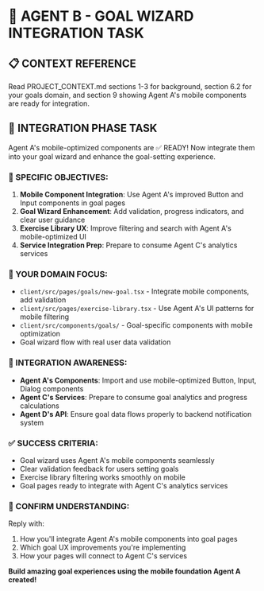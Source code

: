 # 🎯 AGENT B - GOAL WIZARD INTEGRATION TASK

## 📋 CONTEXT REFERENCE
Read PROJECT_CONTEXT.md sections 1-3 for background, section 6.2 for your goals domain, and section 9 showing Agent A's mobile components are ready for integration.

## 🚀 INTEGRATION PHASE TASK
Agent A's mobile-optimized components are ✅ READY! Now integrate them into your goal wizard and enhance the goal-setting experience.

### 🎯 SPECIFIC OBJECTIVES:
1. **Mobile Component Integration**: Use Agent A's improved Button and Input components in goal pages
2. **Goal Wizard Enhancement**: Add validation, progress indicators, and clear user guidance
3. **Exercise Library UX**: Improve filtering and search with Agent A's mobile-optimized UI
4. **Service Integration Prep**: Prepare to consume Agent C's analytics services

### 📁 YOUR DOMAIN FOCUS:
- `client/src/pages/goals/new-goal.tsx` - Integrate mobile components, add validation
- `client/src/pages/exercise-library.tsx` - Use Agent A's UI patterns for mobile filtering
- `client/src/components/goals/` - Goal-specific components with mobile optimization
- Goal wizard flow with real user data validation

### 🔗 INTEGRATION AWARENESS:
- **Agent A's Components**: Import and use mobile-optimized Button, Input, Dialog components
- **Agent C's Services**: Prepare to consume goal analytics and progress calculations
- **Agent D's API**: Ensure goal data flows properly to backend notification system

### ✅ SUCCESS CRITERIA:
- Goal wizard uses Agent A's mobile components seamlessly
- Clear validation feedback for users setting goals
- Exercise library filtering works smoothly on mobile
- Goal pages ready to integrate with Agent C's analytics services

### 📝 CONFIRM UNDERSTANDING:
Reply with:
1. How you'll integrate Agent A's mobile components into goal pages
2. Which goal UX improvements you're implementing
3. How your pages will connect to Agent C's services

**Build amazing goal experiences using the mobile foundation Agent A created!**
